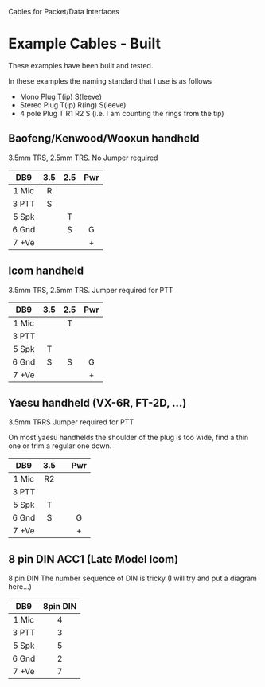 Cables for Packet/Data Interfaces

# Example Cables - Built

These examples have been built and tested.

In these examples the naming standard that I use is as follows



- Mono Plug T(ip) S(leeve)
- Stereo Plug T(ip) R(ing) S(leeve)
- 4 pole Plug T R1 R2 S (i.e. I am counting the rings from the tip)


## Baofeng/Kenwood/Wooxun handheld
3.5mm TRS, 2.5mm TRS.
No Jumper required

|  DB9  | 3.5 | 2.5 | Pwr |
|:-----:|:---:|:---:|:---:|
| 1 Mic |  R  |     |     |
| 3 PTT |  S  |     |     |
| 5 Spk |     |  T  |     |
| 6 Gnd |     |  S  |  G  |
| 7 +Ve |     |     |  +  |

## Icom handheld
3.5mm TRS, 2.5mm TRS.
Jumper required for PTT

|  DB9  | 3.5 | 2.5 | Pwr |
|:-----:|:---:|:---:|:---:|
| 1 Mic |     |  T  |     |
| 3 PTT |     |     |     |
| 5 Spk |  T  |     |     |
| 6 Gnd |  S  |  S  |  G  |
| 7 +Ve |     |     |  +  |

## Yaesu handheld (VX-6R, FT-2D, ...)
3.5mm TRRS
Jumper required for PTT

On most yaesu handhelds the shoulder of the plug is too wide, find a thin one or trim a regular one down.


|  DB9  | 3.5 |     | Pwr |
|:-----:|:---:|:---:|:---:|
| 1 Mic |  R2 |     |     |
| 3 PTT |     |     |     |
| 5 Spk |  T  |     |     |
| 6 Gnd |  S  |     |  G  |
| 7 +Ve |     |     |  +  |

## 8 pin DIN ACC1 (Late Model Icom)
8 pin DIN
The number sequence of DIN is tricky (I will try and put a diagram here...)


|  DB9  | 8pin DIN |
|:-----:|:---:|
| 1 Mic |  4  |
| 3 PTT |  3  |
| 5 Spk |  5  |
| 6 Gnd |  2  |
| 7 +Ve |  7  |
